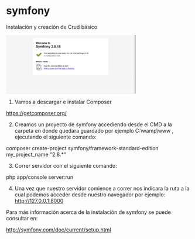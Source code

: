 # symfony

Instalación y creación de Crud básico

<img src="https://github.com/andresd55/symfony/blob/master/Resources/doc/index.PNG" alt="index symfony" title="index" width="70%" align="middle" />

1. Vamos a descargar e instalar Composer 

https://getcomposer.org/

2. Creamos un proyecto de symfony accediendo desde el CMD a la carpeta en donde quedara guardado por ejemplo C:\wamp\www , ejecutando el siguiente comando:

composer create-project symfony/framework-standard-edition my_project_name "2.8.*"

3. Correr servidor con el siguiente comando:

php app/console server:run

4. Una vez que nuestro servidor comience a correr nos indicara la ruta a la cual podemos acceder desde nuestro navegador por ejemplo: http://127.0.0.1:8000


Para más información acerca de la instalación de symfony se puede consultar en:

http://symfony.com/doc/current/setup.html
